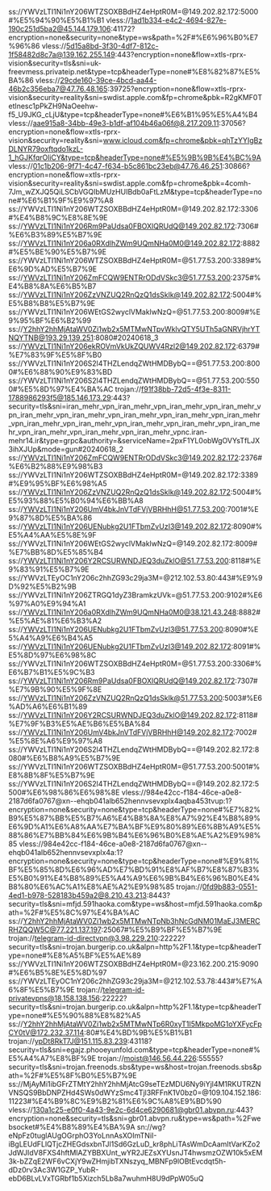 ss://YWVzLTI1Ni1nY206WTZSOXBBdHZ4eHptR0M=@149.202.82.172:5000#%E5%94%90%E5%B1%B1
vless://1ad1b334-e4c2-4694-827e-190c251d5ba2@45.144.179.106:41172?encryption=none&security=none&type=ws&path=%2F#%E6%96%B0%E7%96%86
vless://5d15a8bd-3f30-4df7-812c-1f58482d8c7a@139.162.255.149:443?encryption=none&flow=xtls-rprx-vision&security=tls&sni=uk-freevmess.privateip.net&type=tcp&headerType=none#%E8%82%87%E5%BA%86
vless://29cde160-39ce-4bcd-aa44-46b2c356eba7@47.76.48.165:39725?encryption=none&flow=xtls-rprx-vision&security=reality&sni=swdist.apple.com&fp=chrome&pbk=R2gKMF0Tetlnesc1pPkZH9NaOeehw-f5_U9JKG_cLjU&type=tcp&headerType=none#%E6%B1%95%E5%A4%B4
vless://aae915a8-34bb-49e3-b1df-af104b46a06f@8.217.209.11:37056?encryption=none&flow=xtls-rprx-vision&security=reality&sni=www.icloud.com&fp=chrome&pbk=qhTzYYIgBzDLNYR79oxftqdo1kzL-1_hGJKfqrOliCY&type=tcp&headerType=none#%E5%9B%9B%E4%BC%9A
vless://01c1b206-9f71-4c47-f634-b5c861bc23eb@47.76.46.251:30866?encryption=none&flow=xtls-rprx-vision&security=reality&sni=swdist.apple.com&fp=chrome&pbk=4comh-7Jm_wZXJQ5QiLSCbVGQIbMUzHUIBdb0aFtLzM&type=tcp&headerType=none#%E6%B1%9F%E9%97%A8
ss://YWVzLTI1Ni1nY206WTZSOXBBdHZ4eHptR0M=@149.202.82.172:3306#%E4%B8%9C%E8%8E%9E
ss://YWVzLTI1Ni1nY206Rm9PaUdsa0FBOXlQRUdQ@149.202.82.172:7306#%E6%B3%89%E5%B7%9E
ss://YWVzLTI1Ni1nY206a0RXdlhZWm9UQmNHa0M0@149.202.82.172:8882#%E5%BE%90%E5%B7%9E
ss://YWVzLTI1Ni1nY206WTZSOXBBdHZ4eHptR0M=@51.77.53.200:3389#%E6%9D%AD%E5%B7%9E
ss://YWVzLTI1Ni1nY206ZmFCQW9ENTRrODdVSkc3@51.77.53.200:2375#%E4%B8%8A%E6%B5%B7
ss://YWVzLTI1Ni1nY206ZzVNZUQ2RnQzQ1dsSklk@149.202.82.172:5004#%E5%B8%B8%E5%B7%9E
ss://YWVzLTI1Ni1nY206WEtGS2wyclVMaklwNzQ=@51.77.53.200:8009#%E9%95%BF%E6%B2%99
ss://Y2hhY2hhMjAtaWV0Zi1wb2x5MTMwNTpvWklvQTY5UTh5aGNRVjhrYTNQYTNB@193.29.139.251:8080#20240618_3
ss://YWVzLTI1Ni1nY206ekROVmVkUkZQUWV4Rzl2@149.202.82.172:6379#%E7%83%9F%E5%8F%B0
ss://YWVzLTI1Ni1nY206S2l4THZLendqZWtHMDBybQ==@51.77.53.200:8000#%E6%88%90%E9%83%BD
ss://YWVzLTI1Ni1nY206S2l4THZLendqZWtHMDBybQ==@51.77.53.200:5500#%E5%8D%97%E4%BA%AC
trojan://f91f38bb-72d5-4f3e-8311-1788986293f5@185.146.173.29:443?security=tls&sni=iran_mehr_vpn_iran_mehr_vpn_iran_mehr_vpn_iran_mehr_vpn_iran_mehr_vpn_iran_mehr_vpn_iran_mehr_vpn_iran_mehr_vpn_iran_mehr_vpn_iran_mehr_vpn_iran_mehr_vpn_iran_mehr_vpn_iran_mehr_vpn_iran_mehr_vpn_iran_mehr_vpn_iran_mehr_vpn_iran_mehr_vpnc.iran-mehr14.ir&type=grpc&authority=&serviceName=2pxF1YL0obWgOVYsTfLJX3ihXJUp&mode=gun#20240618_2
ss://YWVzLTI1Ni1nY206ZmFCQW9ENTRrODdVSkc3@149.202.82.172:2376#%E6%B2%88%E9%98%B3
ss://YWVzLTI1Ni1nY206WTZSOXBBdHZ4eHptR0M=@149.202.82.172:3389#%E9%95%BF%E6%98%A5
ss://YWVzLTI1Ni1nY206ZzVNZUQ2RnQzQ1dsSklk@149.202.82.172:5004#%E5%93%88%E5%B0%94%E6%BB%A8
ss://YWVzLTI1Ni1nY206UmV4bkJnVTdFVjVBRHhH@51.77.53.200:7001#%E9%87%8D%E5%BA%86
ss://YWVzLTI1Ni1nY206UENubkg2U1FTbmZvUzI3@149.202.82.172:8090#%E5%A4%AA%E5%8E%9F
ss://YWVzLTI1Ni1nY206WEtGS2wyclVMaklwNzQ=@149.202.82.172:8009#%E7%BB%8D%E5%85%B4
ss://YWVzLTI1Ni1nY206Y2RCSURWNDJEQ3duZklO@51.77.53.200:8118#%E9%83%91%E5%B7%9E
ss://YWVzLTEyOC1nY206c2hhZG93c29ja3M=@212.102.53.80:443#%E9%9D%92%E5%B2%9B
ss://YWVzLTI1Ni1nY206ZTRGQ1dyZ3BramkzUVk=@51.77.53.200:9102#%E6%97%A0%E9%94%A1
ss://YWVzLTI1Ni1nY206a0RXdlhZWm9UQmNHa0M0@38.121.43.248:8882#%E5%AE%81%E6%B3%A2
ss://YWVzLTI1Ni1nY206UENubkg2U1FTbmZvUzI3@51.77.53.200:8090#%E5%A4%A9%E6%B4%A5
ss://YWVzLTI1Ni1nY206UENubkg2U1FTbmZvUzI3@149.202.82.172:8091#%E5%8D%97%E6%98%8C
ss://YWVzLTI1Ni1nY206WTZSOXBBdHZ4eHptR0M=@51.77.53.200:3306#%E6%B7%B1%E5%9C%B3
ss://YWVzLTI1Ni1nY206Rm9PaUdsa0FBOXlQRUdQ@149.202.82.172:7307#%E7%9B%90%E5%9F%8E
ss://YWVzLTI1Ni1nY206ZzVNZUQ2RnQzQ1dsSklk@51.77.53.200:5003#%E6%AD%A6%E6%B1%89
ss://YWVzLTI1Ni1nY206Y2RCSURWNDJEQ3duZklO@149.202.82.172:8118#%E7%9F%B3%E5%AE%B6%E5%BA%84
ss://YWVzLTI1Ni1nY206UmV4bkJnVTdFVjVBRHhH@149.202.82.172:7002#%E5%8E%A6%E9%97%A8
ss://YWVzLTI1Ni1nY206S2l4THZLendqZWtHMDBybQ==@149.202.82.172:8080#%E6%B8%A9%E5%B7%9E
ss://YWVzLTI1Ni1nY206WTZSOXBBdHZ4eHptR0M=@51.77.53.200:5001#%E8%8B%8F%E5%B7%9E
ss://YWVzLTI1Ni1nY206S2l4THZLendqZWtHMDBybQ==@149.202.82.172:5500#%E6%98%86%E6%98%8E
vless://984e42cc-f184-46ce-a0e8-2187d6fa0767@xn--ehqb041alb652hennvsevxplx4aqba453tvup:1?encryption=none&security=none&type=tcp&headerType=none#%E7%82%B9%E5%87%BB%E5%B7%A6%E4%B8%8A%E8%A7%92%E4%B8%89%E6%9D%A1%E6%A8%AA%E7%BA%BF%E9%80%89%E6%8B%A9%E5%88%86%E7%BB%84%E6%9B%B4%E6%96%B0%E8%AE%A2%E9%98%85
vless://984e42cc-f184-46ce-a0e8-2187d6fa0767@xn--ehqb041alb652hennvsevxplx4a:1?encryption=none&security=none&type=tcp&headerType=none#%E9%81%BF%E5%85%8D%E6%96%AD%E7%BD%91%E8%AF%B7%E8%87%B3%E5%B0%91%E4%B8%89%E5%A4%A9%E6%9B%B4%E6%96%B0%E4%B8%80%E6%AC%A1%E8%AE%A2%E9%98%85
trojan://0fd9b883-0551-4ed1-b978-528183b459a2@8.210.43.213:8443?security=tls&sni=mfjd.591haoka.com&type=ws&host=mfjd.591haoka.com&path=%2F#%E5%8C%97%E4%BA%AC
ss://Y2hhY2hhMjAtaWV0Zi1wb2x5MTMwNTpNb3hNcGdNM01MaEJ3MERCRHZQQW5C@77.221.137.197:25067#%E5%B9%BF%E5%B7%9E
trojan://telegram-id-directvpn@3.98.229.210:22222?security=tls&sni=trojan.burgerip.co.uk&alpn=http%2F1.1&type=tcp&headerType=none#%E8%A5%BF%E5%AE%89
ss://YWVzLTI1Ni1nY206WTZSOXBBdHZ4eHptR0M=@23.162.200.215:9090#%E6%B5%8E%E5%8D%97
ss://YWVzLTEyOC1nY206c2hhZG93c29ja3M=@212.102.53.78:443#%E7%A6%8F%E5%B7%9E
trojan://telegram-id-privatevpns@18.158.138.156:22222?security=tls&sni=trojan.burgerip.co.uk&alpn=http%2F1.1&type=tcp&headerType=none#%E5%90%88%E8%82%A5
ss://Y2hhY2hhMjAtaWV0Zi1wb2x5MTMwNTp6R0xyT1I5MkpoMG1oYXFycFpCY0tV@172.232.37.114:80#%E4%BD%9B%E5%B1%B1
trojan://ypDt8RkT7J@151.115.83.239:43118?security=tls&sni=egajz.phooeyunfold.com&type=tcp&headerType=none#%E5%A4%A7%E8%BF%9E
trojan://moist@146.56.44.226:55555?security=tls&sni=trojan.freenods.sbs&type=ws&host=trojan.freenods.sbs&path=%2F#%E5%8F%B0%E5%B7%9E
ss://MjAyMi1ibGFrZTMtY2hhY2hhMjAtcG9seTEzMDU6Ny9iYjl4M1RKUTRZNVNSQS9BbDNPZHd4SWs0dWYzSmc4Tjl3RFFnK1V0bz0=@109.104.152.186:11223#%E4%B9%8C%E9%B2%81%E6%9C%A8%E9%BD%90
vless://130a1c25-e0f0-4a43-9e2c-6d4ce6290681@gbr01.abvpn.ru:443?encryption=none&security=tls&sni=gbr01.abvpn.ru&type=ws&path=%2Fwebsocket#%E4%B8%89%E4%BA%9A
sn://wg?eNpFz0tuglAUgOGrphO3YoLnnAsXOImTNiI-iBgLEUdFLlQTjcZHEGdsxbnTJl1Sd6GzLuD_kr8phLiTAsWmDcAamItVarKZo2JdWJIdV8FXS4hftMlAZYBBXUnt_wYR2JEZsXYUsnJT4hwsmzOZW10k5xEM3k-bZZqE2WF6vCXjY9wZHmjibTXNszyq_MBNFp9lOBtEvcdqt5h-dDz0rv3Ac3W1GZP_YubR-ebD6BLvLVxTGRbf1b5Xizch5Lb8a7wuhmH8U9dPpW05uQ
